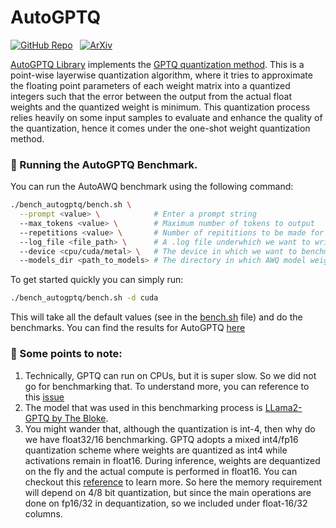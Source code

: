 # AutoGPTQ

[![GitHub Repo](https://img.shields.io/badge/github-%23121011.svg?style=for-the-badge&logo=github&logoColor=white)](https://github.com/AutoGPTQ/AutoGPTQ) &nbsp;
[![ArXiv](https://img.shields.io/badge/arXiv-%230170FE.svg?style=for-the-badge&logo=arxiv&logoColor=white)](https://arxiv.org/abs/2210.17323)


[AutoGPTQ Library](https://github.com/AutoGPTQ/AutoGPTQ) implements the [GPTQ quantization method](https://arxiv.org/abs/2210.17323). This is a point-wise layerwise quantization algorithm, where it tries to approximate the floating point parameters of each weight matrix into a quantized integers such that the error between the output from the actual float weights and the quantized weight is minimum. This quantization process relies heavily on some input samples to evaluate and enhance the quality of the quantization, hence it comes under the one-shot weight quantization method.

### 🚀 Running the AutoGPTQ Benchmark.

You can run the AutoAWQ benchmark using the following command:

```bash
./bench_autogptq/bench.sh \
  --prompt <value> \            # Enter a prompt string
  --max_tokens <value> \        # Maximum number of tokens to output
  --repetitions <value> \       # Number of repititions to be made for the prompt.
  --log_file <file_path> \      # A .log file underwhich we want to write the results.
  --device <cpu/cuda/metal> \   # The device in which we want to benchmark.
  --models_dir <path_to_models> # The directory in which AWQ model weights are present
```

To get started quickly you can simply run:

```bash
./bench_autogptq/bench.sh -d cuda
```
This will take all the default values (see in the [bench.sh](/bench_autogptq/bench.sh) file) and do the benchmarks. You can find the results for AutoGPTQ [here](/docs/llama2.md)


### 👀 Some points to note:

1. Technically, GPTQ can run on CPUs, but it is super slow. So we did not go for benchmarking that. To understand more, you can reference to this [issue](https://github.com/qwopqwop200/GPTQ-for-LLaMa/issues/4)
2. The model that was used in this benchmarking process is [LLama2-GPTQ by The Bloke](https://huggingface.co/TheBloke/Llama-2-7B-GPTQ).
3. You might wander that, although the quantization is int-4, then why do we have float32/16 benchmarking. GPTQ adopts a mixed int4/fp16 quantization scheme where weights are quantized as int4 while activations remain in float16. During inference, weights are dequantized on the fly and the actual compute is performed in float16. You can checkout this [reference](https://huggingface.co/blog/gptq-integration#a-gentle-summary-of-the-gptq-paper) to learn more. So here the memory requirement will depend on 4/8 bit quantization, but since the main operations are done on fp16/32 in dequantization, so we included under float-16/32 columns.
